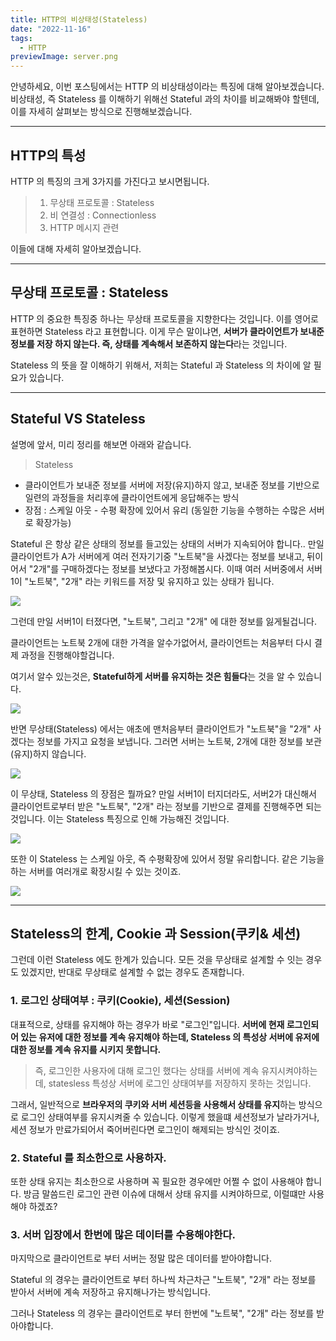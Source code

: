 ```yaml
---
title: HTTP의 비상태성(Stateless)
date: "2022-11-16"
tags:
  - HTTP
previewImage: server.png
---
```


안녕하세요, 이번 포스팅에서는 HTTP 의 비상태성이라는 특징에 대해 알아보겠습니다.
비상태성, 즉 Stateless 를 이해하기 위해선 Stateful 과의 차이를 비교해봐야 할텐데, 이를 자세히 살펴보는 방식으로 진행해보겠습니다.

---

## HTTP의 특성

HTTP 의 특징의 크게 3가지를 가진다고 보시면됩니다.

> 1. 무상태 프로토콜 : Stateless
> 2. 비 연결성 : Connectionless
> 3. HTTP 메시지 관련

이들에 대해 자세히 알아보겠습니다.

---

## 무상태 프로토콜 : Stateless

HTTP 의 중요한 특징중 하나는 무상태 프로토콜을 지향한다는 것입니다. 이를 영어로 표현하면 Stateless 라고 표현합니다. 이게 무슨 말이냐면, **서버가 클라이언트가 보내준 정보를 저장 하지 않는다. 즉, 상태를 계속해서 보존하지 않는다**라는 것입니다.

Stateless 의 뜻을 잘 이해하기 위해서, 저희는 Stateful 과 Stateless 의 차이에 알 필요가
있습니다.

---

## Stateful VS Stateless

설명에 앞서, 미리 정리를 해보면 아래와 같습니다.

> Stateless

- 클라이언트가 보내준 정보를 서버에 저장(유지)하지 않고, 보내준 정보를 기반으로 일련의 과정들을 처리후에 클라이언트에게 응답해주는 방식
- 장점 : 스케일 아웃 - 수평 확장에 있어서 유리 (동일한 기능을 수행하는 수많은 서버로 확장가능)

Stateful 은 항상 같은 상태의 정보를 들고있는 상태의 서버가 지속되어야 합니다..
만일 클라이언트가 A가 서버에게 여러 전자기기중 "노트북"을 사겠다는 정보를 보내고, 뒤이어서 "2개"를 구매하겠다는 정보를 보냈다고 가정해봅시다. 이때 여러 서버중에서 서버1이 "노트북", "2개" 라는 키워드를 저장 및 유지하고 있는 상태가 됩니다.

![](https://velog.velcdn.com/images/msung99/post/ff7e2376-b31a-43dc-9105-2331b05fb8b1/image.png)

그런데 만일 서버1이 터졌다면, "노트북", 그리고 "2개" 에 대한 정보를 잃게될겁니다.

클라이언트는 노트북 2개에 대한 가격을 알수가없어서, 클라이언트는 처음부터 다시 결제 과정을 진행해야할겁니다.

여기서 알수 있는것은, **Stateful하게 서버를 유지하는 것은 힘들다**는 것을 알 수 있습니다.

![](https://velog.velcdn.com/images/msung99/post/01f4d8df-ad5f-4b5e-acfd-ef979d53de24/image.png)

반면 무상태(Stateless) 에서는 애초에 맨처음부터 클라이언트가 "노트북"을 "2개" 사겠다는 정보를 가지고 요청을 보냅니다. 그러면 서버는 노트북, 2개에 대한 정보를 보관(유지)하지 않습니다.

![](https://velog.velcdn.com/images/msung99/post/0640a5fa-8262-4f10-88a7-c84426b1b5ba/image.png)

이 무상태, Stateless 의 장점은 뭘까요?
만일 서버1이 터지더라도, 서버2가 대신해서 클라이언트로부터 받은 "노트북", "2개" 라는 정보를 기반으로 결제를 진행해주면 되는 것입니다. 이는 Stateless 특징으로 인해 가능해진 것입니다.

![](https://velog.velcdn.com/images/msung99/post/fcb7791b-d4e2-44ec-a6e4-bd9027b13ec0/image.png)

또한 이 Stateless 는 스케일 아웃, 즉 수평확장에 있어서 정말 유리합니다. 같은 기능을 하는 서버를 여러개로 확장시킬 수 있는 것이죠.

![](https://velog.velcdn.com/images/msung99/post/8a1b0cf8-6821-42c1-bc31-72f1e37ed8bb/image.png)

---

## Stateless의 한계, Cookie 과 Session(쿠키& 세션)

그런데 이런 Stateless 에도 한계가 있습니다.
모든 것을 무상태로 설계할 수 잇는 경우도 있겠지만, 반대로 무상태로 설계할 수 없는 경우도 존재합니다.

### 1. 로그인 상태여부 : 쿠키(Cookie), 세션(Session)

대표적으로, 상태를 유지해야 하는 경우가 바로 "로그인"입니다. **서버에 현재 로그인되어 있는 유저에 대한 정보를 계속 유지해야 하는데, Stateless 의 특성상 서버에 유저에 대한 정보를 계속 유지를 시키지 못합니다.**

> 즉, 로그인한 사용자에 대해 로그인 했다는 상태를 서버에 계속 유지시켜야하는데, statesless 특성상 서버에 로그인 상태여부를 저장하지 못하는 것입니다.

그래서, 일반적으로 **브라우저의 쿠키와 서버 세션등을 사용해서 상태를 유지**하는 방식으로 로그인 상태여부를 유지시켜줄 수 있습니다. 이렇게 했을떄 세션정보가 날라가거나, 세션 정보가 만료가되어서 죽어버린다면 로그인이 해제되는 방식인 것이죠.

### 2. Stateful 를 최소한으로 사용하자.

또한 상태 유지는 최소한으로 사용하며 꼭 필요한 경우에만 어쩔 수 없이 사용해야 합니다. 방금 말씀드린 로그인 관련 이슈에 대해서 상태 유지를 시켜야하므로, 이럴떄만 사용해야 하겠죠?

### 3. 서버 입장에서 한번에 많은 데이터를 수용해야한다.

마지막으로 클라이언트로 부터 서버는 정말 많은 데이터를 받아야합니다.

Stateful 의 경우는 클라이언트로 부터 하나씩 차근차근 "노트북", "2개" 라는 정보를 받아서 서버에 계속 저장하고 유지해나가는 방식입니다.

그러나 Stateless 의 경우는 클라이언트로 부터 한번에 "노트북", "2개" 라는 정보를 받아야합니다.
